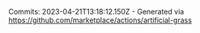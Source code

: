 Commits: 2023-04-21T13:18:12.150Z - Generated via https://github.com/marketplace/actions/artificial-grass
<br>
